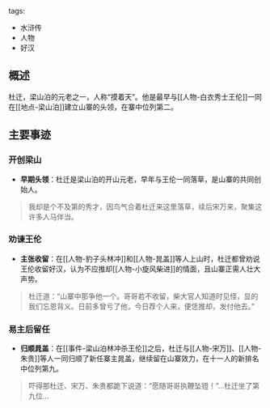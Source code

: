 tags:
  - 水浒传
  - 人物
  - 好汉

## 概述
杜迁，梁山泊的元老之一，人称“摸着天”。他是最早与[[人物-白衣秀士王伦]]一同在[[地点-梁山泊]]建立山寨的头领，在寨中位列第二。

## 主要事迹
### 开创梁山
- **早期头领**：杜迁是梁山泊的开山元老，早年与王伦一同落草，是山寨的共同创始人。
> 我却是个不及第的秀才，因鸟气合着杜迁来这里落草，续后宋万来，聚集这许多人马伴当。

### 劝谏王伦
- **主张收留**：在[[人物-豹子头林冲]]和[[人物-晁盖]]等人上山时，杜迁都曾劝说王伦收留好汉，认为不应推却[[人物-小旋风柴进]]的情面，且山寨正需人壮大声势。
> 杜迁道：“山寨中那争他一个。哥哥若不收留，柴大官人知道时见怪，显的我们忘恩背义。日前多曾亏了他，今日荐个人来，便恁推却，发付他去。”

### 易主后留任
- **归顺晁盖**：在[[事件-梁山泊林冲杀王伦]]之后，杜迁与[[人物-宋万]]、[[人物-朱贵]]等人一同归顺了新任寨主晁盖，继续留在山寨效力，在十一人的新排名中位列第九。
> 吓得那杜迁、宋万、朱贵都跪下说道：“愿随哥哥执鞭坠镫！”...杜迁坐了第九位...
